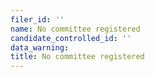 ```yaml
---
filer_id: ''
name: No committee registered
candidate_controlled_id: ''
data_warning: 
title: No committee registered
---
```

